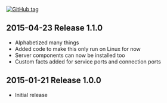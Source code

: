 [![GitHub tag][gh-tag-img]][gh-link]

## 2015-04-23 Release 1.1.0  
- Alphabetized many things
- Added code to make this only run on Linux for now
- Server components can now be installed too
- Custom facts added for service ports and connection ports

## 2015-01-21 Release 1.0.0  
- Initial release

[gh-tag-img]: https://img.shields.io/github/tag/genebean/genebean-networker.svg?label=newest%20tag
[gh-link]: https://github.com/genebean/genebean-networker
